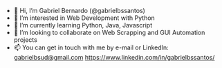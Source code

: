 - 👋 Hi, I’m Gabriel Bernardo (@gabrielbssantos)
- 👀 I’m interested in Web Development with Python
- 🌱 I’m currently learning Python, Java, Javascript
- 💞️ I’m looking to collaborate on Web Scrapping and GUI Automation projects
- 📫 You can get in touch with me by e-mail or LinkedIn:  
     gabrielbsud@gmail.com
     https://www.linkedin.com/in/gabrielbssantos/

<!---
gabrielbssantos/gabrielbssantos is a ✨ special ✨ repository because its `README.md` (this file) appears on your GitHub profile.
You can click the Preview link to take a look at your changes.
--->

